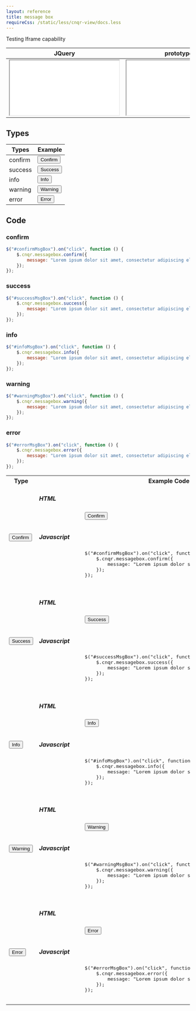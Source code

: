 ```yaml
---
layout: reference
title: message box
requireCss: /static/less/cnqr-view/docs.less
---
```


Testing Iframe capability

| JQuery | prototypejs | extjs | react |
| --- | --- | --- | --- |
| <iframe src="messagebox-jquery.html"></iframe> | <iframe src="_messagebox-prototypejs.html"></iframe> | <iframe src="_messagebox-extjs.html"></iframe>|  <iframe src="_messagebox-extjs.html"></iframe> |


## Types ##

| Types   | Example                                                                                     |
| ------- | ------------------------------------------------------------------------------------------- |
| confirm | <input id="confirmMsgBox" type="button" value="Confirm" class="btn btn-default cnqr-muted"> |
| success | <input id="successMsgBox" type="button" value="Success" class="btn btn-success">            |
| info    | <input id="infoMsgBox" type="button" value="Info" class="btn btn-info">                     |
| warning | <input id="warningMsgBox" type="button" value="Warning" class="btn btn-warning">            |
| error   | <input id="errorMsgBox" type="button" value="Error" class="btn btn-danger">                 |

## Code ##

### confirm ###
```javascript
$("#confirmMsgBox").on("click", function () {
	$.cnqr.messagebox.confirm({
		message: "Lorem ipsum dolor sit amet, consectetur adipiscing elit."
	});
});
```

### success ###
```javascript
$("#successMsgBox").on("click", function () {
	$.cnqr.messagebox.success({
		message: "Lorem ipsum dolor sit amet, consectetur adipiscing elit."
	});
});
```

### info ###
```javascript
$("#infoMsgBox").on("click", function () {
	$.cnqr.messagebox.info({
		message: "Lorem ipsum dolor sit amet, consectetur adipiscing elit."
	});
});
```

### warning ###
```javascript
$("#warningMsgBox").on("click", function () {
	$.cnqr.messagebox.warning({
		message: "Lorem ipsum dolor sit amet, consectetur adipiscing elit."
	});
});
```

### error ###
```javascript
$("#errorMsgBox").on("click", function () {
	$.cnqr.messagebox.error({
		message: "Lorem ipsum dolor sit amet, consectetur adipiscing elit."
	});
});
```

<table class="reporttable reporttable-lg">
	<tr>
		<th>Type</th>
		<th>Example Code</th>
	</tr>
	<tr>
		<td><input id="confirmMsgBox" type="button" value="Confirm" class="btn btn-default cnqr-muted"></td>
		<td>
			<h5>HTML</h5>
			<pre class="brush: xml; toolbar: false;">
				<input id="confirmMsgBox" type="button" value="Confirm" class="btn btn-default cnqr-muted">
			</pre>
			<h5>Javascript</h5>
			<pre class="brush: js; toolbar: false;">
				$("#confirmMsgBox").on("click", function () {
					$.cnqr.messagebox.confirm({
						message: "Lorem ipsum dolor sit amet, consectetur adipiscing elit."
					});
				});
			</pre>
		</td>
	</tr>
	<tr>
		<td><input id="successMsgBox" type="button" value="Success" class="btn btn-success"></td>
		<td>
			<h5>HTML</h5>
			<pre class="brush: xml; toolbar: false;">
				<input id="successMsgBox" type="button" value="Success" class="btn btn-success">
			</pre>
			<h5>Javascript</h5>
			<pre class="brush: js; toolbar: false;">
				$("#successMsgBox").on("click", function () {
					$.cnqr.messagebox.success({
						message: "Lorem ipsum dolor sit amet, consectetur adipiscing elit."
					});
				});
			</pre>			
		</td>
	</tr>
	<tr>
		<td><input id="infoMsgBox" type="button" value="Info" class="btn btn-info"></td>
		<td>
			<h5>HTML</h5>
			<pre class="brush: xml; toolbar: false;">
				<input id="infoMsgBox" type="button" value="Info" class="btn btn-info">
			</pre>
			<h5>Javascript</h5>
			<pre class="brush: js; toolbar: false;">
				$("#infoMsgBox").on("click", function () {
					$.cnqr.messagebox.info({
						message: "Lorem ipsum dolor sit amet, consectetur adipiscing elit."
					});
				});
			</pre>			
		</td>
	</tr>
	<tr>
		<td><input id="warningMsgBox" type="button" value="Warning" class="btn btn-warning"></td>
		<td>
			<h5>HTML</h5>
			<pre class="brush: xml; toolbar: false;">
				<input id="warningMsgBox" type="button" value="Warning" class="btn btn-warning">
			</pre>
			<h5>Javascript</h5>
			<pre class="brush: js; toolbar: false;">
				$("#warningMsgBox").on("click", function () {
					$.cnqr.messagebox.warning({
						message: "Lorem ipsum dolor sit amet, consectetur adipiscing elit."
					});
				});
			</pre>			
		</td>
	</tr>
	<tr>
		<td><input id="errorMsgBox" type="button" value="Error" class="btn btn-danger"></td>
		<td>
			<h5>HTML</h5>
			<pre class="brush: xml; toolbar: false;">
				<input id="errorMsgBox" type="button" value="Error" class="btn btn-danger">
			</pre>
			<h5>Javascript</h5>
			<pre class="brush: js; toolbar: false;">
				$("#errorMsgBox").on("click", function () {
					$.cnqr.messagebox.error({
						message: "Lorem ipsum dolor sit amet, consectetur adipiscing elit."
					});
				});
			</pre>
		</td>
	</tr>
</table>
    
<script>
	$.cnqr.ready(function () {
		$("#confirmMsgBox").on("click", function () {
			$.cnqr.messagebox.confirm({
				message: "Lorem ipsum dolor sit amet, consectetur adipiscing elit."
			});
		});

		$("#successMsgBox").on("click", function () {
			$.cnqr.messagebox.success({
				message: "Nullam sagittis tincidunt malesuada."
			});
		});

		$("#infoMsgBox").on("click", function () {
			$.cnqr.messagebox.info({
				message: "Phasellus tristique tristique blandit. Nullam pellentesque porttitor orci. Nunc eros turpis, ultrices ut consequat in, rhoncus vitae metus. Pellentesque sit amet rutrum augue, a placerat odio. Mauris blandit pharetra sapien, id placerat orci tempus eget. Aliquam interdum neque a metus molestie, ut rhoncus justo hendrerit. In aliquam porttitor mauris at luctus. In ullamcorper tristique hendrerit. "
			});
		});

		$("#warningMsgBox").on("click", function () {
			$.cnqr.messagebox.warning({
				message: "Nunc lobortis, nisi eget rhoncus pellentesque, eros mauris gravida nisi, a aliquet dolor odio quis nisi. Donec sed lectus eu diam malesuada placerat eget non ipsum. Ut auctor nisi ac nibh convallis dignissim. "
			});
		});

		$("#errorMsgBox").on("click", function () {
			$.cnqr.messagebox.error({
				message: "Aliquam vestibulum risus porta arcu egestas rhoncus. Nulla vehicula, elit eget porta ultricies,"
			});
		});
	});
</script>
